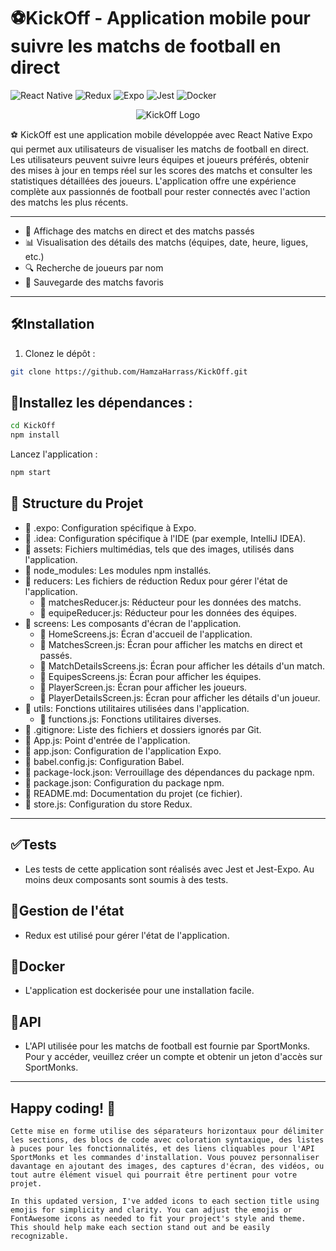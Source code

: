 # ⚽KickOff - Application mobile pour suivre les matchs de football en direct

![React Native](https://img.shields.io/badge/React%20Native-v0.64-blue)
![Redux](https://img.shields.io/badge/Redux-v4.1.0-purple)
![Expo](https://img.shields.io/badge/Expo-v44.0.0-green)
![Jest](https://img.shields.io/badge/Jest-v27.0.6-red)
![Docker](https://img.shields.io/badge/Docker-v20.10.8-blue)

<div align="center">
  <img src="https://i.postimg.cc/H8DKfkd3/vecteezy-kick-off-football-typography-t-shirt-print-free-vector.png" alt="KickOff Logo">
</div>

⚽ KickOff est une application mobile développée avec React Native Expo qui permet aux utilisateurs de visualiser les matchs de football en direct. Les utilisateurs peuvent suivre leurs équipes et joueurs préférés, obtenir des mises à jour en temps réel sur les scores des matchs et consulter les statistiques détaillées des joueurs. L'application offre une expérience complète aux passionnés de football pour rester connectés avec l'action des matchs les plus récents.

---

- 📱 Affichage des matchs en direct et des matchs passés
- 📊 Visualisation des détails des matchs (équipes, date, heure, ligues, etc.)
- 🔍 Recherche de joueurs par nom
- 🌟 Sauvegarde des matchs favoris

---

## 🛠️Installation

1. Clonez le dépôt :

```bash
git clone https://github.com/HamzaHarrass/KickOff.git
```
## 🚀Installez les dépendances :
```bash
cd KickOff
npm install
```
Lancez l'application :
```bash
npm start
```
## 📂 Structure du Projet

- 📁 .expo: Configuration spécifique à Expo.
- 📁 .idea: Configuration spécifique à l'IDE (par exemple, IntelliJ IDEA).
- 📁 assets: Fichiers multimédias, tels que des images, utilisés dans l'application.
- 📁 node_modules: Les modules npm installés.
- 📁 reducers: Les fichiers de réduction Redux pour gérer l'état de l'application.
  - 📄 matchesReducer.js: Réducteur pour les données des matchs.
  - 📄 equipeReducer.js: Réducteur pour les données des équipes.
- 📁 screens: Les composants d'écran de l'application.
  - 📄 HomeScreens.js: Écran d'accueil de l'application.
  - 📄 MatchesScreen.js: Écran pour afficher les matchs en direct et passés.
  - 📄 MatchDetailsScreens.js: Écran pour afficher les détails d'un match.
  - 📄 EquipesScreens.js: Écran pour afficher les équipes.
  - 📄 PlayerScreen.js: Écran pour afficher les joueurs.
  - 📄 PlayerDetailsScreen.js: Écran pour afficher les détails d'un joueur.
- 📁 utils: Fonctions utilitaires utilisées dans l'application.
  - 📄 functions.js: Fonctions utilitaires diverses.
- 📄 .gitignore: Liste des fichiers et dossiers ignorés par Git.
- 📄 App.js: Point d'entrée de l'application.
- 📄 app.json: Configuration de l'application Expo.
- 📄 babel.config.js: Configuration Babel.
- 📄 package-lock.json: Verrouillage des dépendances du package npm.
- 📄 package.json: Configuration du package npm.
- 📄 README.md: Documentation du projet (ce fichier).
- 📄 store.js: Configuration du store Redux.

---
## ✅Tests
- Les tests de cette application sont réalisés avec Jest et Jest-Expo. Au moins deux composants sont soumis à des tests.
  
## 🔄Gestion de l'état
- Redux est utilisé pour gérer l'état de l'application.

## 🐳Docker
- L'application est dockerisée pour une installation facile.

## 📡API
- L'API utilisée pour les matchs de football est fournie par SportMonks. Pour y accéder, veuillez créer un compte et obtenir un jeton d'accès sur SportMonks.
---
## Happy coding! 🚀
```vbnet
Cette mise en forme utilise des séparateurs horizontaux pour délimiter les sections, des blocs de code avec coloration syntaxique, des listes à puces pour les fonctionnalités, et des liens cliquables pour l'API SportMonks et les commandes d'installation. Vous pouvez personnaliser davantage en ajoutant des images, des captures d'écran, des vidéos, ou tout autre élément visuel qui pourrait être pertinent pour votre projet.
```
```vbnet
In this updated version, I've added icons to each section title using emojis for simplicity and clarity. You can adjust the emojis or FontAwesome icons as needed to fit your project's style and theme. This should help make each section stand out and be easily recognizable.
```

